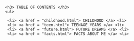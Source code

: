 
    

     <h3> TABLE OF CONTENTS </h3>
     <ul>

      <li> <a href = "childhood.html"> CHILDHOOD </a> <li>
      <li> <a href = "teen.html"> TEENAGE YEARS </a> <li>
      <li> <a href = "future.html"> FUTURE DREAMS </a> <li>
      <li> <a href = "facts.html"> FACTS ABOUT ME </a> <li>

   </ul>


       

